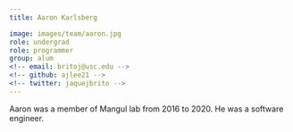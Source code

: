 ```yaml
---
title: Aaron Karlsberg

image: images/team/aaron.jpg
role: undergrad
role: programmer
group: alum
<!-- email: britoj@usc.edu -->
<!-- github: ajlee21 -->
<!-- twitter: jaquejbrito -->
---
```


Aaron was a member of Mangul lab from 2016 to 2020. He was a software engineer.
